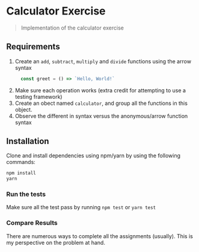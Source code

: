 # Calculator Exercise

> Implementation of the calculator exercise

## Requirements

1. Create an `add`, `subtract`, `multiply` and `divide` functions using the arrow syntax
    ```js
      const greet = () => `Hello, World!`
    ````
2. Make sure each operation works (extra credit for attempting to use a testing framework)
3. Create an obect named `calculator`, and group all the functions in this object.
4. Observe the different in syntax versus the anonymous/arrow function syntax

## Installation

Clone and install dependencies using npm/yarn by using the following commands:

```bash
npm install
yarn
```

### Run the tests

Make sure all the test pass by running `npm test` or `yarn test`

### Compare Results

There are numerous ways to complete all the assignments (usually).  This is my perspective on the problem at hand.




